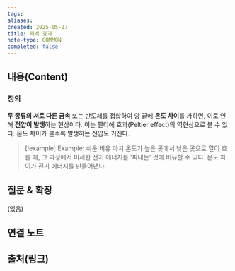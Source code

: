 ```yaml
---
tags:
aliases: 
created: 2025-05-27
title: 제벡 효과
note-type: COMMON
completed: false
---
```


## 내용(Content)
### 정의
**두 종류의 서로 다른 금속** 또는 반도체를 접합하여 양 끝에 **온도 차이**를 가하면, 이로 인해 **전압이 발생**하는 현상이다. 이는 펠티에 효과(Peltier effect)의 역현상으로 볼 수 있다. 온도 차이가 클수록 발생하는 전압도 커진다.

>[!example] Example: 쉬운 비유
>마치 온도가 높은 곳에서 낮은 곳으로 열이 흐를 때, 그 과정에서 미세한 전기 에너지를 '짜내는' 것에 비유할 수 있다. 온도 차이가 전기 에너지를 만들어낸다.

## 질문 & 확장

(없음)

## 연결 노트

## 출처(링크)

